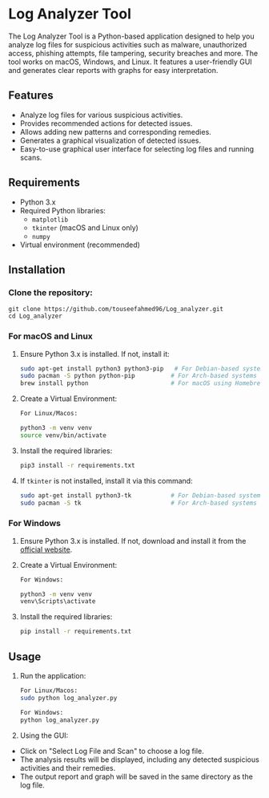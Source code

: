 # Log Analyzer Tool

The Log Analyzer Tool is a Python-based application designed to help you analyze log files for suspicious activities such as malware, unauthorized access, phishing attempts, file tampering, security breaches and more. The tool works on macOS, Windows, and Linux. It features a user-friendly GUI and generates clear reports with graphs for easy interpretation.

## Features

- Analyze log files for various suspicious activities.
- Provides recommended actions for detected issues.
- Allows adding new patterns and corresponding remedies.
- Generates a graphical visualization of detected issues.
- Easy-to-use graphical user interface for selecting log files and running scans.

## Requirements

- Python 3.x
- Required Python libraries:
  - `matplotlib`
  - `tkinter` (macOS and Linux only)
  - `numpy`
- Virtual environment (recommended)

## Installation

### Clone the repository:

    git clone https://github.com/touseefahmed96/Log_analyzer.git
    cd Log_analyzer
    
### For macOS and Linux

1. Ensure Python 3.x is installed. If not, install it:

    ```bash
    sudo apt-get install python3 python3-pip   # For Debian-based systems
    sudo pacman -S python python-pip          # For Arch-based systems
    brew install python                       # For macOS using Homebrew
    ```
2. Create a Virtual Environment:

    ```bash
    For Linux/Macos:

    python3 -m venv venv
    source venv/bin/activate 
    ```
2. Install the required libraries:

    ```bash
    pip3 install -r requirements.txt
    ```

3. If `tkinter` is not installed, install it via this command:

    ```bash
    sudo apt-get install python3-tk           # For Debian-based systems
    sudo pacman -S tk                         # For Arch-based systems
    ```

### For Windows

1. Ensure Python 3.x is installed. If not, download and install it from the [official website](https://www.python.org/downloads/).

2. Create a Virtual Environment:
    ```bash
    For Windows: 

    python3 -m venv venv
    venv\Scripts\activate 
    ``` 
3. Install the required libraries:

    ```bash
    pip install -r requirements.txt
    ```

## Usage

1. Run the application:

    ```bash
    For Linux/Macos:
    sudo python log_analyzer.py

    For Windows: 
    python log_analyzer.py
    ```

2. Using the GUI:
- Click on "Select Log File and Scan" to choose a log file.
- The analysis results will be displayed, including any detected suspicious activities and their remedies.
- The output report and graph will be saved in the same directory as the log file.
